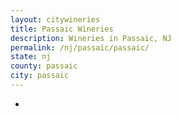 ```yaml
---
layout: citywineries
title: Passaic Wineries
description: Wineries in Passaic, NJ
permalink: /nj/passaic/passaic/
state: nj
county: passaic
city: passaic
---
```

-
